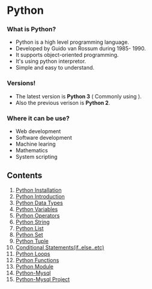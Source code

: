 # Python

### What is Python? ###
* Python is a high level programming language.
* Developed by Guido van Rossum during 1985- 1990.
* It supports object-oriented programming.
* It's using python interpretor.
* Simple and easy to understand.

### Versions! ###
* The latest version is **Python 3** ( Commonly using ).
* Also the previous verison is **Python 2**. 

### Where it can be use? ###
* Web development
* Software development
* Machine learing
* Mathematics
* System scripting

## Contents ##
1. [Python Installation](https://github.com/subithou/Python/blob/main/python_installation.md)
2. [Python Introduction](https://github.com/subithou/Python/blob/main/Code/Introduction.ipynb)
3. [Python Data Types](https://github.com/subithou/Python/blob/main/Code/Data_Types.ipynb)
4. [Python Variables](https://github.com/subithou/Python/blob/main/Code/Variables.ipynb)
5. [Python Operators](https://github.com/subithou/Python/blob/main/Code/Operators.ipynb)
6. [Python String](https://github.com/subithou/Python/blob/main/String.ipynb)
7. [Python List](https://github.com/subithou/Python/blob/main/Code/List.ipynb)
8. [Python Set](https://github.com/subithou/Python/blob/main/Code/Set.ipynb)
9. [Python Tuple](https://github.com/subithou/Python/blob/main/Code/Tuple.ipynb)
10. [Conditional Statements(if..else..etc)](https://github.com/subithou/Python/blob/main/Code/Conditional_statements.ipynb)
11. [Python Loops](https://github.com/subithou/Python/blob/main/Code/Loops%20(1).ipynb)
12. [Python Functions](https://github.com/subithou/Python/blob/main/Code/functions.ipynb)
13. [Python Module](https://github.com/subithou/Python/blob/main/Code/Modules.ipynb)
14. [Python-Mysql](https://github.com/subithou/Python/blob/main/Code/Python_Mysql.ipynb)
15. [Python-Mysql Project](https://github.com/subithou/Python/blob/main/Code/mini_project.ipynb)


